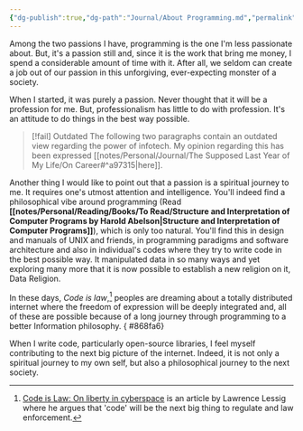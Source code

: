 ```yaml
---
{"dg-publish":true,"dg-path":"Journal/About Programming.md","permalink":"/journal/about-programming/","title":"About Programming","tags":["passion","philosophy","programming"],"noteIcon":"withered"}
---
```



Among the two passions I have, programming is the one I'm less passionate about. But, it's a passion still and, since it is the work that bring me money, I spend a considerable amount of time with it. After all, we seldom can create a job out of our passion in this unforgiving, ever-expecting monster of a society.

When I started, it was purely a passion. Never thought that it will be a profession for me. But, professionalism has little to do with profession. It's an attitude to do things in the best way possible.

> [!fail] Outdated
> The following two paragraphs contain an outdated view regarding the power of infotech. My opinion regarding this has been expressed [[notes/Personal/Journal/The Supposed Last Year of My Life/On Career#^a97315\|here]].

Another thing I would like to point out that a passion is a spiritual journey to me. It requires one's utmost attention and intelligence. You'll indeed find a philosophical vibe around programming (Read **[[notes/Personal/Reading/Books/To Read/Structure and Interpretation of Computer Programs by Harold Abelson\|Structure and Interpretation of Computer Programs]]**), which is only too natural. You'll find this in design and manuals of UNIX and friends, in programming paradigms and software architecture and also in individual's codes where they try to write code in the best possible way. It manipulated data in so many ways and yet exploring many more that it is now possible to establish a new religion on it, Data Religion.

In these days, *Code is law*,[^1] peoples are dreaming about a totally distributed internet where the freedom of expression will be deeply integrated and, all of these are possible because of a long journey through programming to a better Information philosophy.
{ #868fa6}


When I write code, particularly open-source libraries, I feel myself contributing to the next big picture of the internet. Indeed, it is not only a spiritual journey to my own self, but also a philosophical journey to the next society.

[^1]: [Code is Law: On liberty in cyberspace](https://harvardmagazine.com/2000/01/code-is-law-html) is an article by Lawrence Lessig where he argues that 'code' will be the next big thing to regulate and law enforcement.